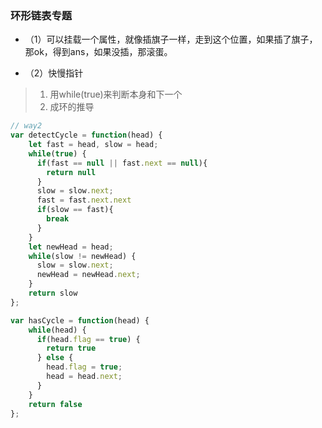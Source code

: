 ### 环形链表专题

+ （1）可以挂载一个属性，就像插旗子一样，走到这个位置，如果插了旗子，那ok，得到ans，如果没插，那滚蛋。

+ （2）快慢指针
> 1. 用while(true)来判断本身和下一个
> 2. 成环的推导

```js
// way2
var detectCycle = function(head) {
    let fast = head, slow = head;
    while(true) {
      if(fast == null || fast.next == null){
        return null
      }
      slow = slow.next;
      fast = fast.next.next
      if(slow == fast){
        break
      }
    }
    let newHead = head;
    while(slow != newHead) {
      slow = slow.next;
      newHead = newHead.next;
    }
    return slow
};
```

```js
var hasCycle = function(head) {
    while(head) {
      if(head.flag == true) {
        return true
      } else {
        head.flag = true;
        head = head.next;
      }
    }
    return false
};
```